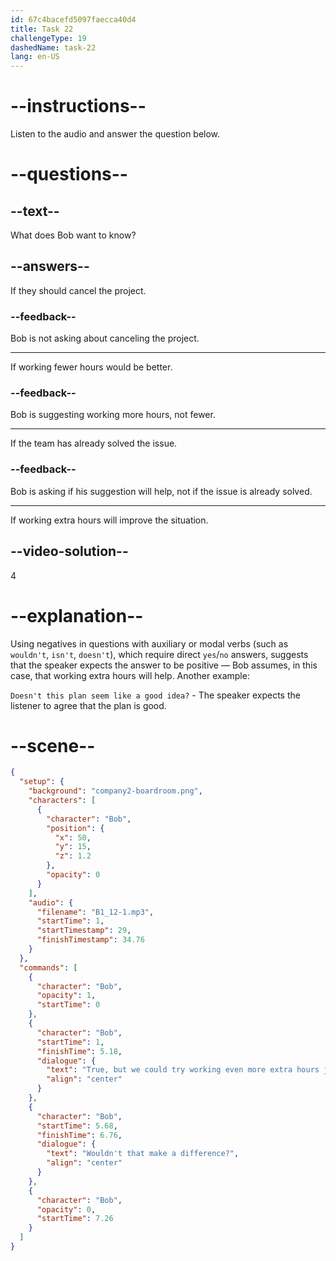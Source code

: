```yaml
---
id: 67c4bacefd5097faecca40d4
title: Task 22
challengeType: 19
dashedName: task-22
lang: en-US
---
```


<!-- (Audio) Bob: True, but we could try working even more extra hours just for this project. Wouldn't that make a difference? -->

# --instructions--

Listen to the audio and answer the question below.

# --questions--

## --text--

What does Bob want to know?  

## --answers--

If they should cancel the project.  

### --feedback--

Bob is not asking about canceling the project.  

---

If working fewer hours would be better.  

### --feedback--

Bob is suggesting working more hours, not fewer.  

---

If the team has already solved the issue.  

### --feedback--

Bob is asking if his suggestion will help, not if the issue is already solved.  

---

If working extra hours will improve the situation.  

## --video-solution--

4  

# --explanation--

Using negatives in questions with auxiliary or modal verbs (such as `wouldn't`, `isn't`, `doesn't`), which require direct `yes`/`no` answers, suggests that the speaker expects the answer to be positive — Bob assumes, in this case, that working extra hours will help. Another example:

`Doesn't this plan seem like a good idea?` - The speaker expects the listener to agree that the plan is good.

# --scene--

```json
{
  "setup": {
    "background": "company2-boardroom.png",
    "characters": [
      {
        "character": "Bob",
        "position": {
          "x": 50,
          "y": 15,
          "z": 1.2
        },
        "opacity": 0
      }
    ],
    "audio": {
      "filename": "B1_12-1.mp3",
      "startTime": 1,
      "startTimestamp": 29,
      "finishTimestamp": 34.76
    }
  },
  "commands": [
    {
      "character": "Bob",
      "opacity": 1,
      "startTime": 0
    },
    {
      "character": "Bob",
      "startTime": 1,
      "finishTime": 5.18,
      "dialogue": {
        "text": "True, but we could try working even more extra hours just for this project.",
        "align": "center"
      }
    },
    {
      "character": "Bob",
      "startTime": 5.68,
      "finishTime": 6.76,
      "dialogue": {
        "text": "Wouldn't that make a difference?",
        "align": "center"
      }
    },
    {
      "character": "Bob",
      "opacity": 0,
      "startTime": 7.26
    }
  ]
}
```
